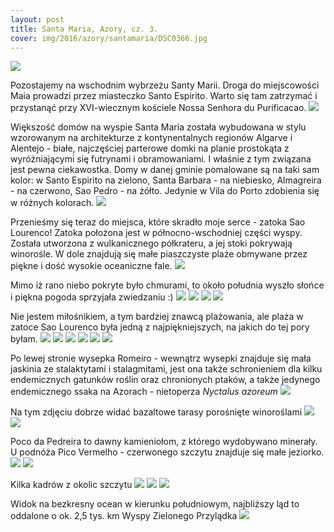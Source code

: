 ```yaml
---
layout: post
title: Santa Maria, Azory, cz. 3.
cover: img/2016/azory/santamaria/DSC0366.jpg
---
```

<img src="/img/2016/azory/santamaria/DSC0366.jpg">

Pozostajemy na wschodnim wybrzeżu Santy Marii. Droga do miejscowości Maia prowadzi przez miasteczko Santo Espirito. Warto się tam zatrzymać i przystanąć przy XVI-wiecznym kościele Nossa Senhora du Purificacao.
<img src="/img/2016/azory/santamaria/DSC0328.jpg">

Większość domów na wyspie Santa Maria została wybudowana w stylu wzorowanym na architekturze z kontynentalnych regionów Algarve i Alentejo  - białe, najczęściej parterowe domki na planie prostokąta z wyróżniającymi się futrynami i obramowaniami. I właśnie z tym związana jest pewna ciekawostka. Domy w danej gminie pomalowane są na taki sam kolor: w Santo Espirito na zielono, Santa Barbara - na niebiesko, Almagreira - na czerwono, Sao Pedro - na żółto. Jedynie w Vila do Porto zdobienia się w różnych kolorach.
<img src="/img/2016/azory/santamaria/DSC0331.jpg">

Przenieśmy się teraz do miejsca, które skradło moje serce - zatoka Sao Lourenco! Zatoka położona jest w północno-wschodniej części wyspy. Została utworzona z wulkanicznego półkrateru, a jej stoki pokrywają winorośle. W dole znajdują się małe piaszczyste plaże obmywane przez piękne i dość wysokie oceaniczne fale.
<img src="/img/2016/azory/santamaria/DSC0333.jpg">

Mimo iż rano niebo pokryte było chmurami, to około południa wyszło słońce i piękna pogoda sprzyjała zwiedzaniu :)
<img src="/img/2016/azory/santamaria/DSC0337.jpg">
<img src="/img/2016/azory/santamaria/DSC0339.jpg">
<img src="/img/2016/azory/santamaria/DSC0343.jpg">
<img src="/img/2016/azory/santamaria/DSC0347.jpg">

Nie jestem miłośnikiem, a tym bardziej znawcą plażowania, ale plaża w zatoce Sao Lourenco była jedną z najpiękniejszych, na jakich do tej pory byłam.
<img src="/img/2016/azory/santamaria/DSC0358.jpg">
<img src="/img/2016/azory/santamaria/DSC0384.jpg">
<img src="/img/2016/azory/santamaria/DSC0387.jpg">
<img src="/img/2016/azory/santamaria/DSC0390.jpg">
<img src="/img/2016/azory/santamaria/DSC0352.jpg">
<img src="/img/2016/azory/santamaria/DSC0394.jpg">

Po lewej stronie wysepka Romeiro - wewnątrz wysepki znajduje się mała jaskinia ze stalaktytami i stalagmitami, jest ona także schronieniem dla kilku endemicznych gatunków roślin oraz chronionych ptaków, a także jedynego endemicznego ssaka na Azorach - nietoperza <i>Nyctalus azoreum</i>
<img src="/img/2016/azory/santamaria/DSC0395.jpg">

Na tym zdjęciu dobrze widać bazaltowe tarasy porośnięte winoroślami
<img src="/img/2016/azory/santamaria/DSC0398.jpg">
<img src="/img/2016/azory/santamaria/DSC0399.jpg">

Poco da Pedreira to dawny kamieniołom, z którego wydobywano minerały. U podnóża Pico Vermelho - czerwonego szczytu znajduje się małe jeziorko.
<img src="/img/2016/azory/santamaria/DSC0405.jpg">
<img src="/img/2016/azory/santamaria/DSC0412.jpg">

Kilka kadrów z okolic szczytu
<img src="/img/2016/azory/santamaria/DSC0413.jpg">
<img src="/img/2016/azory/santamaria/DSC0414.jpg">
<img src="/img/2016/azory/santamaria/DSC0416.jpg">

Widok na bezkresny ocean w kierunku południowym, najbliższy ląd to oddalone o ok. 2,5 tys. km Wyspy Zielonego Przylądka
<img src="/img/2016/azory/santamaria/DSC0419.jpg">

<div class="fb-comments" data-href="http://emilkape.github.io/Santa-Maria3-2016" data-numposts="5" data-width="100%"></div>

